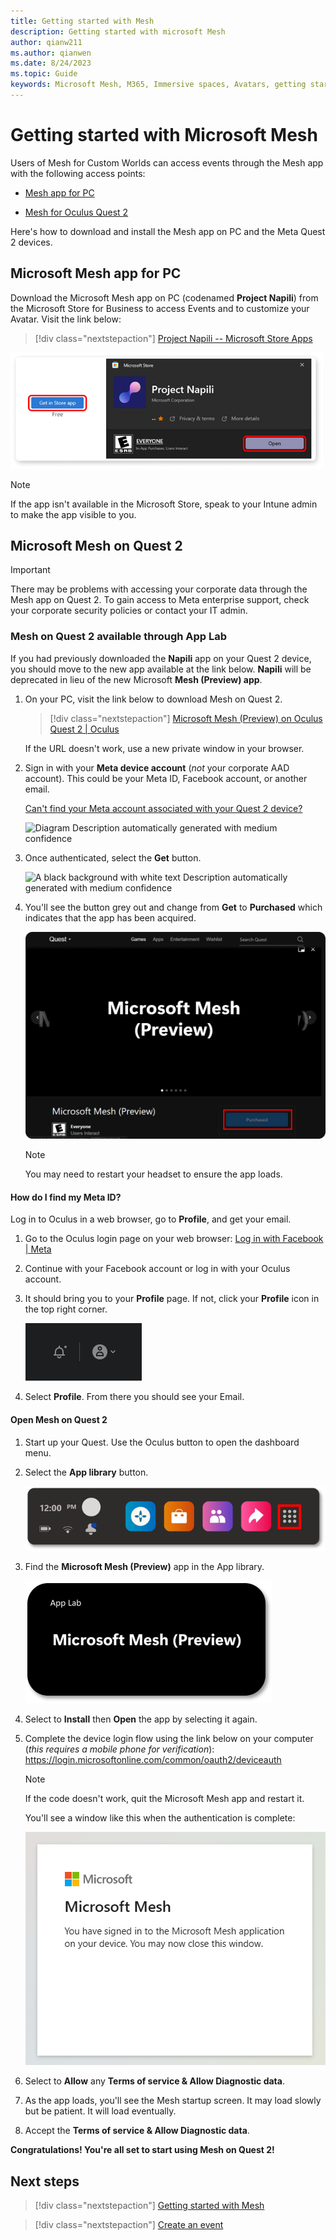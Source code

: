 ```yaml
---
title: Getting started with Mesh
description: Getting started with microsoft Mesh
author: qianw211    
ms.author: qianwen
ms.date: 8/24/2023
ms.topic: Guide
keywords: Microsoft Mesh, M365, Immersive spaces, Avatars, getting started, documentation, features
---
```


# Getting started with Microsoft Mesh

Users of Mesh for Custom Worlds can access events through the Mesh app
with the following access points:

- [Mesh app for PC](#microsoft-mesh-app-for-pc)

- [Mesh for Oculus Quest 2](#microsoft-mesh-on-quest-2)

Here's how to download and install the Mesh app on PC and the Meta Quest 2 devices.

## Microsoft Mesh app for PC

Download the Microsoft Mesh app on PC (codenamed **Project Napili**)
from the Microsoft Store for Business to access Events and to customize
your Avatar. Visit the link below:

   > [!div class="nextstepaction"]
   > [Project Napili -- Microsoft Store Apps](https://apps.microsoft.com/store/detail/project-napili/9P0B5VMS9RTQ)

![A screenshot of Project Napili in the Microsoft Store ready for download](media/windows-store-project-napili.png)

>[!Note]
>If the app isn't available in the Microsoft Store, speak to
your Intune admin to make the app visible to you.

## Microsoft Mesh on Quest 2

>[!Important]
>There may be problems with accessing your corporate data through the
Mesh app on Quest 2. To gain access to Meta enterprise support, check
your corporate security policies or contact your IT admin.

### Mesh on Quest 2 available through App Lab

If you had previously downloaded the **Napili** app on your Quest 2
device, you should move to the new app available at the link below.
**Napili** will be deprecated in lieu of the new Microsoft **Mesh
(Preview) app**.

1. On your PC, visit the link below to download Mesh on Quest 2.

    > [!div class="nextstepaction"]
    > [Microsoft Mesh (Preview) on Oculus Quest 2 \| Oculus](https://www.oculus.com/experiences/quest/8919580184782498/)

    If the URL doesn't work, use a new private window in your browser.

2. Sign in with your **Meta device account** (*not* your corporate AAD
    account). This could be your Meta ID, Facebook account, or another
    email.

    [Can't find your Meta account associated with your Quest 2
    device?](\l)

    ![Diagram Description automatically generated with medium
    confidence](media/image011.png)

3. Once authenticated, select the **Get** button.

    ![A black background with white text Description automatically
    generated with medium confidence](media/image013.png)

4. You'll see the button grey out and change from **Get** to
    **Purchased** which indicates that the app has been acquired.

    ![](media/image015.png)

    >[!Note] 
    >You may need to restart your headset to ensure the app
    loads.

#### How do I find my Meta ID?

Log in to Oculus in a web browser, go to **Profile**, and get your
email.

1. Go to the Oculus login page on your web browser: [Log in with
    Facebook \| Meta](https://auth.oculus.com/login/)

2. Continue with your Facebook account or log in with your Oculus
    account.

3. It should bring you to your **Profile** page. If not, click your
    **Profile** icon in the top right corner.

   ![A screenshot of profile icon](media/image017.png)

4. Select **Profile**. From there you should see your Email.

#### Open Mesh on Quest 2

1. Start up your Quest. Use the Oculus button to open the dashboard menu.

2. Select the **App library** button.

    ![the App library button on your Quest menu](media/image020.png)

3. Find the **Microsoft Mesh (Preview)** app in the App library.

    ![A screenshot of Microsoft Mesh (Preview) in the App library](media/image022.png)

4. Select to **Install** then **Open** the app by selecting it
    again.

5. Complete the device login flow using the link below on your computer (*this requires a mobile phone for verification*): https://login.microsoftonline.com/common/oauth2/deviceauth

    >[!Note] 
    >If the code doesn't work, quit the Microsoft Mesh app and restart it.

    You'll see a window like this when the authentication is complete:

    ![A screenshot of a video game Description automatically generated](media/image024.png)

6. Select to **Allow** any **Terms of service & Allow Diagnostic data**.

7. As the app loads, you\'ll see the Mesh startup screen. It may load slowly but be patient. It will load eventually.

8. Accept the **Terms of service & Allow Diagnostic data**.

**Congratulations! You\'re all set to start using Mesh on Quest 2!**

## Next steps

   > [!div class="nextstepaction"]
   > [Getting started with Mesh](join-an-event.md)

   > [!div class="nextstepaction"]
   > [Create an event](events-guide/create-event.md)